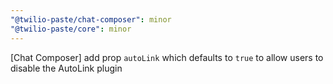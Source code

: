 ```yaml
---
"@twilio-paste/chat-composer": minor
"@twilio-paste/core": minor
---
```


[Chat Composer] add prop `autoLink` which defaults to `true` to allow users to disable the AutoLink plugin
